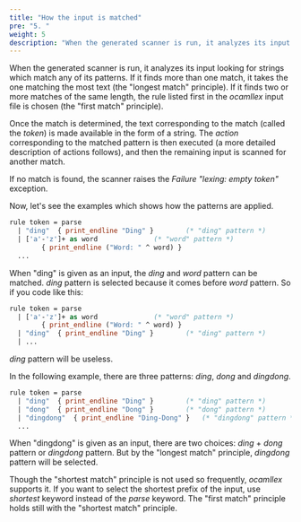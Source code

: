 ```yaml
---
title: "How the input is matched"
pre: "5. "
weight: 5
description: "When the generated scanner is run, it analyzes its input looking for strings which match any of its patterns.  If it finds more than one match, it takes the one matching the most text (the \"longest match\" principle).  If it finds two or more matches of the same length, the rule listed first in the ocamllex input file is chosen (the \"first match\" principle)."
---
```


When the generated scanner is run, it analyzes its input looking for strings which match any of its patterns.  If it finds more than one match, it takes the one matching the most text (the "longest match" principle).  If it finds two or more matches of the same length, the rule listed first in the _ocamllex_ input file is chosen (the "first match" principle).

   Once the match is determined, the text corresponding to the match
(called the _token_) is made available in
the form of a string.
The _action_
corresponding to the matched pattern is then executed (a more detailed
description of actions follows), and then the remaining input is
scanned for another match.

If no match is found, the scanner raises 
the _Failure "lexing: empty token"_ exception.

Now, let's see the examples which shows how the patterns are applied.

``` ocaml
rule token = parse
  | "ding"	{ print_endline "Ding" }		(* "ding" pattern *)
  | ['a'-'z']+ as word				(* "word" pattern *)
  		{ print_endline ("Word: " ^ word) }
  ...
```

When "ding" is given as an input, the _ding_ and
_word_ pattern can be matched. _ding_
pattern is selected because it comes before _word_ pattern.
So if you code like this:

``` ocaml
rule token = parse
  | ['a'-'z']+ as word				(* "word" pattern *)
  		{ print_endline ("Word: " ^ word) }
  | "ding"	{ print_endline "Ding" }		(* "ding" pattern *)
  | ...
```

_ding_ pattern will be useless.

In the following example, there are three patterns: _ding_, _dong_ and _dingdong_.

``` ocaml
rule token = parse
  | "ding"	{ print_endline "Ding" }		(* "ding" pattern *)
  | "dong"	{ print_endline "Dong" }		(* "dong" pattern *)
  | "dingdong"	{ print_endline "Ding-Dong" }	(* "dingdong" pattern *)
  ...
```

When "dingdong" is given as an input, there are two choices:
_ding_ + _dong_ pattern or
_dingdong_ pattern.
But by the "longest match" principle,
_dingdong_ pattern will be selected.

Though the "shortest match" principle is not used so frequently, 
_ocamllex_ supports it.
If you want to select the shortest prefix of the input,
use _shortest_ keyword
instead of the _parse_ keyword.
The "first match" principle holds still with the "shortest match" principle.


